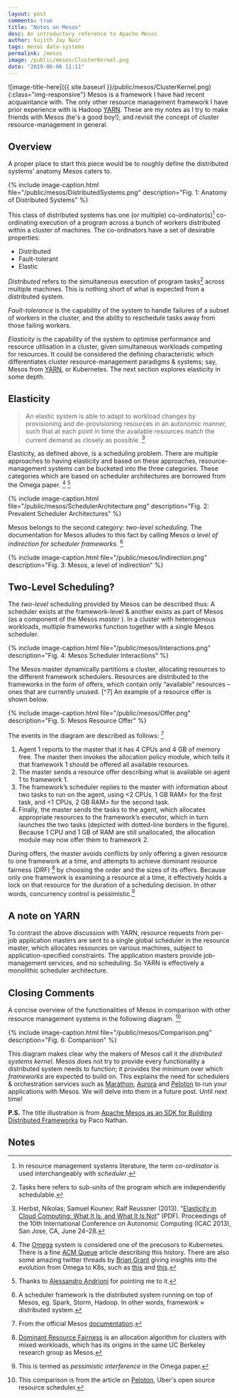 ```yaml
---
layout: post
comments: true
title: "Notes on Mesos"
desc: An introductory reference to Apache Mesos
author: Sujith Jay Nair
tags: mesos data-systems
permalink: /mesos
image: /public/mesos/ClusterKernel.png
date: "2019-06-06 11:11"
---
```

![image-title-here]({{ site.baseurl }}/public/mesos/ClusterKernel.png){:class="img-responsive"}
Mesos is a framework I have had recent acquaintance with. The only other resource management framework I have prior experience with is Hadoop [YARN]((/spark/with-yarn)). These are my notes as I try to make friends with Mesos (he's a good boy!), and revisit the concept of cluster resource-management in general.

<!--break-->
## Overview
A proper place to start this piece would be to roughly define the distributed systems' anatomy Mesos caters to.

{% include image-caption.html file="/public/mesos/DistributedSystems.png" description="Fig. 1: Anatomy of Distributed Systems" %}

This class of distributed systems has one (or multiple) co-ordinator(s)[^1] co-ordinating execution of a program across a bunch of workers distributed within a cluster of machines. The co-ordinators have a set of desirable properties:
- Distributed
- Fault-tolerant
- Elastic

*Distributed* refers to the simultaneous execution of program tasks[^2] across multiple machines. This is nothing short of what is expected from a distributed system.

*Fault-tolerance* is the capability of the system to handle failures of a subset of workers in the cluster, and the ability to reschedule tasks away from those failing workers.

*Elasticity* is the capability of the system to optimise performance and resource utilisation in a cluster, given simultaneous workloads competing for resources. It could be considered the defining characteristic which differentiates cluster resource-management paradigms & systems; say, Mesos from [YARN]((/spark/with-yarn)), or Kubernetes. The next section explores elasticity in some depth.

## Elasticity
> An elastic system is able to adapt to workload changes by provisioning and de-provisioning resources in an autonomic manner, such that at each point in time the available resources match the current demand as closely as possible. [^3]

Elasticity, as defined above, is a scheduling problem. There are multiple approaches to having elasticity and based on these approaches, resource-management systems can be bucketed into the three categories. These categories which are based on scheduler architectures are borrowed from the Omega paper. [^4] [^5]

{% include image-caption.html file="/public/mesos/SchedulerArchitecture.png" description="Fig. 2: Prevalent Scheduler Architectures" %}

Mesos belongs to the second category: *two-level scheduling*. The documentation for Mesos alludes to this fact by calling Mesos *a level of indirection for scheduler frameworks*. [^6]

{% include image-caption.html file="/public/mesos/Indirection.png" description="Fig. 3: Mesos, a level of indirection" %}

## Two-Level Scheduling?
The *two-level* scheduling provided by Mesos can be described thus: A scheduler exists at the framework-level & another exists as part of Mesos (as a component of the Mesos *master* ). In a cluster with heterogenous workloads, multiple frameworks function together with a single Mesos scheduler.

{% include image-caption.html file="/public/mesos/Interactions.png" description="Fig. 4: Mesos Scheduler Interactions" %}
<div></div>
The Mesos master dynamically partitions a cluster, allocating resources to the different framework schedulers. Resources are distributed to the frameworks in the form of offers, which contain only “available” resources – ones that are currently unused. [^7] An example of a resource offer is shown below.

{% include image-caption.html file="/public/mesos/Offer.png" description="Fig. 5: Mesos Resource Offer" %}


The events in the diagram are described as follows: [^8]
1. Agent 1 reports to the master that it has 4 CPUs and 4 GB of memory free. The master then invokes the allocation policy module, which tells it that framework 1 should be offered all available resources.
2. The master sends a resource offer describing what is available on agent 1 to framework 1.
3. The framework’s scheduler replies to the master with information about two tasks to run on the agent, using <2 CPUs, 1 GB RAM> for the first task, and <1 CPUs, 2 GB RAM> for the second task.
4. Finally, the master sends the tasks to the agent, which allocates appropriate resources to the framework’s executor, which in turn launches the two tasks (depicted with dotted-line borders in the figure). Because 1 CPU and 1 GB of RAM are still unallocated, the allocation module may now offer them to framework 2.


During offers, the master avoids conflicts by only offering a given resource to one framework at a time, and attempts to achieve dominant resource fairness (DRF) [^9] by choosing the order and the sizes of its offers. Because only one framework is examining a resource at a time, it effectively holds a lock on that resource for the duration of a scheduling decision. In other words, concurrency control is pessimistic.[^10]

## A note on YARN
To contrast the above discussion with YARN, resource requests from per-job application masters are sent to a single global scheduler in the resource master, which allocates resources on various machines, subject to application-specified constraints. The application masters provide job-management services, and no scheduling. So YARN is effectively a monolithic scheduler architecture.

## Closing Comments
A concise overview of the functionalities of Mesos in comparison with other resource management systems in the following diagram. [^11]

{% include image-caption.html file="/public/mesos/Comparison.png" description="Fig. 6: Comparison" %}

This diagram makes clear why the makers of Mesos call it *the distributed systems kernel*. Mesos does not try to provide every functionality a distributed system needs to function; it provides the minimum over which *frameworks* are expected to build on. This explains the need for schedulers & orchestration services such as [Marathon](https://mesosphere.github.io/marathon/), [Aurora](http://aurora.apache.org/) and [Peloton](https://eng.uber.com/peloton/) to run your applications with Mesos. We will delve into them in a future post. Until next time!

**P.S.** The title illustration is from [Apache Mesos as an SDK for Building Distributed Frameworks](https://www.slideshare.net/pacoid/strata-sc-2014-apache-mesos-as-an-sdk-for-building-distributed-frameworks/25) by Paco Nathan.

## Notes
[^1]: In resource management systems literature, the term *co-ordinator* is used interchangeably with *scheduler*.
[^2]: Tasks here refers to sub-units of the program which are independently schedulable.
[^3]:  Herbst, Nikolas; Samuel Kounev; Ralf Reussner (2013). "[Elasticity in Cloud Computing: What It Is, and What It Is Not](https://sdqweb.ipd.kit.edu/publications/pdfs/HeKoRe2013-ICAC-Elasticity.pdf)" (PDF). Proceedings of the 10th International Conference on Autonomic Computing (ICAC 2013), San Jose, CA, June 24–28.
[^4]: The [Omega](https://static.googleusercontent.com/media/research.google.com/en//pubs/archive/41684.pdf) system is considered one of the precusors to Kubernetes. There is a fine [ACM Queue](https://queue.acm.org/detail.cfm?id=2898444) article describing this history. There are also some amazing twitter threads by [Brian Grant](https://twitter.com/bgrant0607) giving insights into the evolution from Omega to K8s, such as [this](https://twitter.com/bgrant0607/status/1102292629465661440) and [this](https://twitter.com/bgrant0607/status/1111469578603778048).
[^5]: Thanks to [Alessandro Andrioni](https://twitter.com/metamatema) for pointing me to it.
[^6]: A scheduler framework is the distributed system running on top of Mesos, eg. Spark, Storm, Hadoop. In other words, framework &asymp; distributed system.
[^7]: This is referred to as *choice of resources* in the Omega paper.
[^8]: From the official Mesos [documentation](http://mesos.apache.org/documentation/latest/architecture/).
[^9]: [Dominant Resource Fairness](https://cs.stanford.edu/~matei/papers/2011/nsdi_drf.pdf) is an allocation algorithm for clusters with mixed workloads, which has its origins in the same UC Berkeley research group as Mesos.
[^10]: This is termed as *pessimistic interference* in the Omega paper.
[^11]: This comparison is from the article on [Peloton](https://eng.uber.com/peloton/), Uber's open source resource scheduler.
